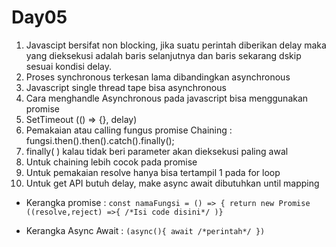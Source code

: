 # Day05

1. Javascipt bersifat non blocking, jika suatu perintah diberikan delay maka yang dieksekusi adalah baris selanjutnya dan baris sekarang dskip sesuai kondisi delay.
2. Proses synchronous terkesan lama dibandingkan asynchronous 
3. Javascript single thread tape bisa asynchronous 
4. Cara menghandle Asynchronous pada javascript bisa menggunakan promise 
5. SetTimeout (() => {}, delay)
6. Pemakaian atau calling fungus promise Chaining :  fungsi.then().then().catch().finally();
7. finally( ) kalau tidak beri parameter akan dieksekusi paling awal
8. Untuk chaining lebih cocok pada promise
9. Untuk pemakaian resolve hanya bisa tertampil 1 pada for loop
10. Untuk get API butuh delay, make async await dibutuhkan until mapping

* Kerangka promise : 
`const namaFungsi = () => {
    return new Promise ((resolve,reject) =>{
    /*Isi code disini*/
)}`


* Kerangka Async Await :
`(async(){
    await /*perintah*/
})`
